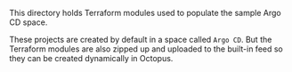 This directory holds Terraform modules used to populate the sample Argo CD space.

These projects are created by default in a space called `Argo CD`. But the Terraform modules are also zipped up
and uploaded to the built-in feed so they can be created dynamically in Octopus.